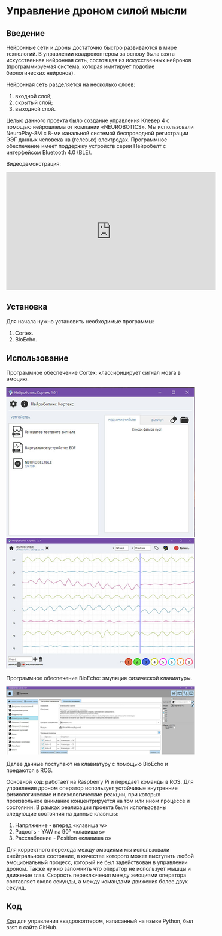 # Управление дроном силой мысли

## Введение

Нейронные сети и дроны достаточно быстро развиваются в мире технологий. В управлении квадрокоптером за основу была взята искусственная нейронная сеть, состоящая из искусственных нейронов (программируемая система, которая имитирует подобие биологических нейронов).

Нейронная сеть разделяется на несколько слоев:

1. входной слой;
2. скрытый слой;
3. выходной слой.

Целью данного проекта было создание управления Клевер 4 с помощью нейрошлема от компании «NEUROBOTICS». Мы использовали NeuroPlay-8M с 8-ми канальной системой беспроводной регистрации ЭЭГ данных человека на (гелевых) электродах. Программное обеспечение имеет поддержку устройств серии Нейробелт с интерфейсом Bluetooth 4.0 (BLE).

Видеодемонстрация:

<iframe width="560" height="315" src="https://www.youtube.com/embed/uLR5NNcekfA" frameborder="0" allow="accelerometer; autoplay; encrypted-media; gyroscope; picture-in-picture" allowfullscreen></iframe>

## Установка

Для начала нужно установить необходимые программы:

1. Cortex.
2. BioEcho.

## Использование

Программное обеспечение Cortex: классифицирует сигнал мозга в эмоцию.

<img src="../assets/cortex1.jpg">

<img src="../assets/cortex2.jpg">

Программное обеспечение BioEcho: эмуляция физической клавиатуры.

<img src="../assets/bioecho.jpg">

Далее данные поступают на клавиатуру с помощью BioEcho и предаются в ROS.

Основной код: работает на Raspberry Pi и передает команды в ROS. Для управления дроном оператор использует устойчивые внутренние физиологические и психологические реакции, при которых произвольное внимание концентрируется на том или ином процессе и состоянии. В рамках реализации проекта были использованы следующие состояния на данные клавишы:

1. Напряжение - вперед «клавиша w»
2. Радость - YAW на 90° «клавиша s»
3. Расслабление - Position «клавиша o»

Для корректного перехода между эмоциями мы использовали «нейтральное» состояние, в качестве которого может выступить любой эмоциональный процесс, который не был задействован в управлении дроном. Также нужно запомнить что оператор не использует мышцы и движение глаз. Скорость переключения между эмоциями оператора составляет около секунды, а между командами движения более двух секунд.

## Код

[Код](https://github.com/hany606/COEX-Internship19/tree/master/projects/NeuroHelmet) для управления квадрокоптером, написанный на языке Python, был взят с сайта GitHub.

